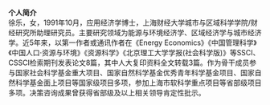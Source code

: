 <b>个人简介</b></br>
徐乐，女，1991年10月，应用经济学博士，上海财经大学城市与区域科学学院/财经研究所助理研究员。主要研究领域为能源与环境经济学、区域经济学与城市经济学。近5年来，以第一作者或通讯作者在《Energy Economics》《中国管理科学》《中国人口·资源与环境》《资源科学》《北京理工大学学报(社会科学版)》等SSCI、CSSCI检索期刊发表论文8篇，其中人大复印资料全文转载3篇。作为骨干成员参与国家社会科学基金重大项目、国家自然科学基金优秀青年科学基金项目、国家自然科学基金面上项目等国家级项目多项，参加上海市软科学重点项目等省部级项目多项。决策咨询成果曾获得省部级及以上相关领导肯定性批示。
